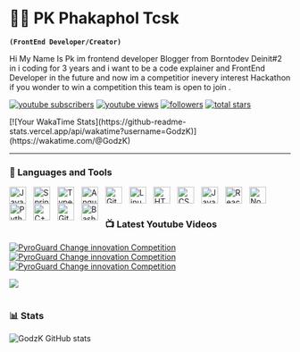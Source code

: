 # 🏄‍♂️ PK Phakaphol Tcsk

**`(FrontEnd Developer/Creator)`**

Hi My Name Is Pk  im frontend developer Blogger from Borntodev Deinit#2 in i coding  for 3 years and i want to be a code explainer and FrontEnd Developer in the future and now im a competitior inevery interest Hackathon if you wonder to win a competition this team is open to join   .

   <p align="left">
      <a href="https://www.youtube.com/channel/UCcSwl5PU3NUYrGNjUZPLWxg">
         <img alt="youtube subscribers" title="Subscribe to my YouTube channel" src="https://custom-icon-badges.demolab.com/youtube/channel/subscribers/UCcSwl5PU3NUYrGNjUZPLWxg?color=%23E05D44&label=SUBSCRIBE&logo=video&logoColor=white&style=for-the-badge&labelColor=CE4630"/></a> 
      <a href="https://www.youtube.com/channel/UCcSwl5PU3NUYrGNjUZPLWxg">
         <img alt="youtube views" title="YouTube views" src="https://custom-icon-badges.demolab.com/youtube/channel/views/UCcSwl5PU3NUYrGNjUZPLWxg?color=%23E1AD0E&logo=eye&logoColor=white&style=for-the-badge&labelColor=C79600"/></a> 
      <a href="https://github.com/GodzK">
         <img alt="followers" title="Follow me on Github" src="https://custom-icon-badges.demolab.com/github/followers/GodzK?color=236ad3&labelColor=1155ba&style=for-the-badge&logo=person-add&label=Follow&logoColor=white"/></a>
      <a href="https://github.com/GodzK?tab=repositories">
         <img alt="total stars" title="Total stars on GitHub" src="https://custom-icon-badges.demolab.com/github/stars/GodzK?color=55960c&style=for-the-badge&labelColor=488207&logo=star"/></a>
   </p>
[![Your WakaTime Stats](https://github-readme-stats.vercel.app/api/wakatime?username=GodzK)](https://wakatime.com/@GodzK)

---

### 🧰 Languages and Tools

<img align="left" alt="Java" width="30px" style="padding-right:10px;" src="https://cdn.jsdelivr.net/gh/devicons/devicon/icons/java/java-original.svg"/>
<img align="left" alt="Spring" width="30px" style="padding-right:10px;" src="https://cdn.jsdelivr.net/gh/devicons/devicon/icons/spring/spring-original.svg" />
<img align="left" alt="TypeScript" width="30px" style="padding-right:10px;" src="https://cdn.jsdelivr.net/gh/devicons/devicon/icons/typescript/typescript-plain.svg" />
<img align="left" alt="Angular" width="30px" style="padding-right:10px;" src="https://cdn.jsdelivr.net/gh/devicons/devicon/icons/angularjs/angularjs-plain.svg" />
<img align="left" alt="Git" width="30px" style="padding-right:10px;" src="https://cdn.jsdelivr.net/gh/devicons/devicon/icons/git/git-original.svg" />
<img align="left" alt="Linux" width="30px" style="padding-right:10px;" src="https://cdn.jsdelivr.net/gh/devicons/devicon/icons/linux/linux-original.svg" />
<img align="left" alt="HTML" width="30px" style="padding-right:10px;" src="https://cdn.jsdelivr.net/gh/devicons/devicon/icons/html5/html5-plain.svg" />
<img align="left" alt="CSS" width="30px" style="padding-right:10px;" src="https://cdn.jsdelivr.net/gh/devicons/devicon/icons/css3/css3-plain.svg" />
<img align="left" alt="JavaScript" width="30px" style="padding-right:10px;" src="https://cdn.jsdelivr.net/gh/devicons/devicon/icons/javascript/javascript-plain.svg" />
<img align="left" alt="React" width="30px" style="padding-right:10px;" src="https://cdn.jsdelivr.net/gh/devicons/devicon/icons/react/react-original.svg" />
<img align="left" alt="NodeJS" width="30px" style="padding-right:10px;" src="https://cdn.jsdelivr.net/gh/devicons/devicon/icons/nodejs/nodejs-original.svg" />
<img align="left" alt="Python" width="30px" style="padding-right:10px;" src="https://cdn.jsdelivr.net/gh/devicons/devicon/icons/python/python-plain.svg" />
<img align="left" alt="C++" width="30px" style="padding-right:10px;" src="https://cdn.jsdelivr.net/gh/devicons/devicon/icons/cplusplus/cplusplus-line.svg" />
<img align="left" alt="GitHub" width="30px" style="padding-right:10px;" src="https://cdn.jsdelivr.net/gh/devicons/devicon/icons/github/github-original.svg" />
<img align="left" alt="Bash" width="30px" style="padding-right:10px;" src="https://cdn.jsdelivr.net/gh/devicons/devicon/icons/bash/bash-original.svg" />
<br />

#

### 📺 Latest Youtube Videos

<!-- BEGIN YOUTUBE-CARDS -->
[![PyroGuard Change  innovation Competition](https://ytcards.demolab.com/?id=cSUpTJ-clrs&t=3s&title=PyroGuard+Change+innovation&lang=en&timestamp=1717565157&background_color=%230d1117&title_color=%23ffffff&stats_color=%23dedede&max_title_lines=1&width=250&border_radius=5&duration=508 "Pyroguard")](https://www.youtube.com/watch?v=cSUpTJ-clrs&t=8s)
[![PyroGuard Change  innovation Competition](https://ytcards.demolab.com/?id=xr7nUM3XsXg&t=3s&title=Microsoft+Ambassador+introduce&lang=en&timestamp=1717591742&background_color=%230d1117&title_color=%23ffffff&stats_color=%23dedede&max_title_lines=1&width=250&border_radius=5&duration=508 " Microsoft Student Ambassador")](https://www.youtube.com/watch?v=xr7nUM3XsXg)
[![PyroGuard Change  innovation Competition](https://ytcards.demolab.com/?id=ML5piOfz_ao&t=3s&title=Fetch+Data+SWR&lang=en&timestamp=1717565157&background_color=%230d1117&title_color=%23ffffff&stats_color=%23dedede&max_title_lines=1&width=250&border_radius=5&duration=508 "I Built a 3D Developer Portfolio Website // Three.js + React + Tailwind")](https://www.youtube.com/watch?v=ML5piOfz_ao&ab_channel=PhakapholDherachaisuprakij)

[<img src="https://custom-icon-badges.demolab.com/badge/-Subscribe%20For%20More-red?style=for-the-badge&logo=video&logoColor=white"/>](https://www.youtube.com/channel/UCcSwl5PU3NUYrGNjUZPLWxg?sub_confirmation=1)

#

### 📊 Stats

![GodzK GitHub stats](https://github-readme-stats.vercel.app/api?GodzK=godzk&show_icons=true&theme=radical)

<!-- ![GitHub Streak](https://streak-stats.demolab.com?user=UCcSwl5PU3NUYrGNjUZPLWxg&theme=gruvbox&border_radius=4.5) -->

#

